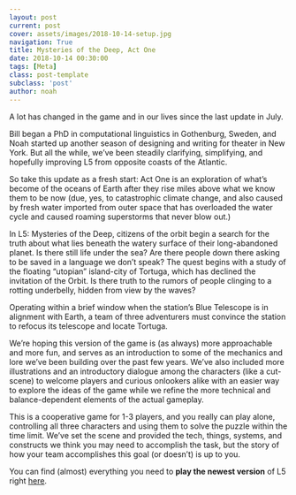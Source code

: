 ```yaml
---
layout: post
current: post
cover: assets/images/2018-10-14-setup.jpg
navigation: True
title: Mysteries of the Deep, Act One
date: 2018-10-14 00:30:00
tags: [Meta]
class: post-template
subclass: 'post'
author: noah
---
```


A lot has changed in the game and in our lives since the last update in July. 

Bill began a PhD in computational linguistics in Gothenburg, Sweden, and Noah started up another season of designing and writing for theater in New York. But all the while, we’ve been steadily clarifying, simplifying, and hopefully improving L5 from opposite coasts of the Atlantic. 

So take this update as a fresh start: Act One is an exploration of what’s become of the oceans of Earth after they rise miles above what we know them to be now (due, yes, to catastrophic climate change, and also caused by fresh water imported from outer space that has overloaded the water cycle and caused roaming superstorms that never blow out.)

In L5: Mysteries of the Deep, citizens of the orbit begin a search for the truth about what lies beneath the watery surface of their long-abandoned planet. Is there still life under the sea? Are there people down there asking to be saved in a language we don’t speak? The quest begins with a study of the floating “utopian” island-city of Tortuga, which has declined the invitation of the Orbit. Is there truth to the rumors of people clinging to a rotting underbelly, hidden from view by the waves? 

Operating within a brief window when the station’s Blue Telescope is in alignment with Earth, a team of three adventurers must convince the station to refocus its telescope and locate Tortuga. 

We’re hoping this version of the game is (as always) more approachable and more fun, and serves as an introduction to some of the mechanics and lore we’ve been building over the past few years. We’ve also included more illustrations and an introductory dialogue among the characters (like a cut-scene) to welcome players and curious onlookers alike with an easier way to explore the ideas of the game while we refine the more technical and balance-dependent elements of the actual gameplay.

This is a cooperative game for 1-3 players, and you really can play alone, controlling all three characters and using them to solve the puzzle within the time limit. We’ve set the scene and provided the tech, things, systems, and constructs we think you may need to accomplish the task, but the story of how your team accomplishes this goal (or doesn’t) is up to you.

You can find (almost) everything you need to **play the newest version** of L5 right [here](/play). 
